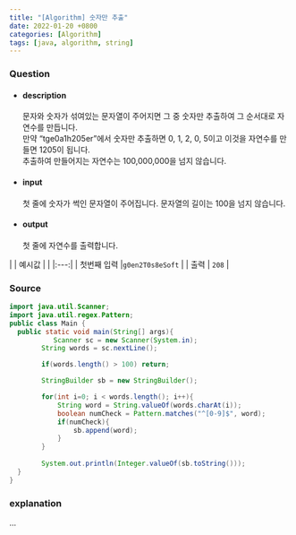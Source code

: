 ```yaml
---
title: "[Algorithm] 숫자만 추출"
date: 2022-01-20 +0800
categories: [Algorithm]
tags: [java, algorithm, string]
---
```



### **Question**

- #### description

    문자와 숫자가 섞여있는 문자열이 주어지면 그 중 숫자만 추출하여 그 순서대로 자연수를 만듭니다.<br>
    만약 “tge0a1h205er”에서 숫자만 추출하면 0, 1, 2, 0, 5이고 이것을 자연수를 만들면 1205이 됩니다.<br>
    추출하여 만들어지는 자연수는 100,000,000을 넘지 않습니다.

- #### input
    첫 줄에 숫자가 썩인 문자열이 주어집니다. 문자열의 길이는 100을 넘지 않습니다.

- #### output
    첫 줄에 자연수를 출력합니다.


| | 예시값 |
| |:---:|
| 첫번째 입력 |`g0en2T0s8eSoft` |
| 출력 |    `208` |


### **Source**

```java
import java.util.Scanner;
import java.util.regex.Pattern;
public class Main {
  public static void main(String[] args){
           Scanner sc = new Scanner(System.in);
        String words = sc.nextLine();

        if(words.length() > 100) return;

        StringBuilder sb = new StringBuilder();

        for(int i=0; i < words.length(); i++){
            String word = String.valueOf(words.charAt(i));
            boolean numCheck = Pattern.matches("^[0-9]$", word);
            if(numCheck){
                sb.append(word);
            }
        }
        
        System.out.println(Integer.valueOf(sb.toString()));
  }
}
```

### **explanation**
...